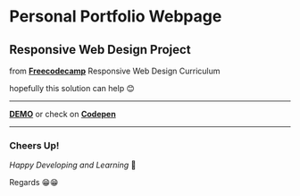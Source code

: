 # Personal Portfolio Webpage

## Responsive Web Design Project

from **[Freecodecamp](https://www.freecodecamp.org/)** Responsive Web Design Curriculum

hopefully this solution can help 😊

-------------------

**[DEMO](https://indrijunanda.github.io/personalportfoliowebpage-fcc/)** or check on **[Codepen](https://codepen.io/indrijunanda/pen/KOGQpw)**



-------------------
### Cheers Up!

*Happy Developing and Learning* 💪



Regards 😁😁

